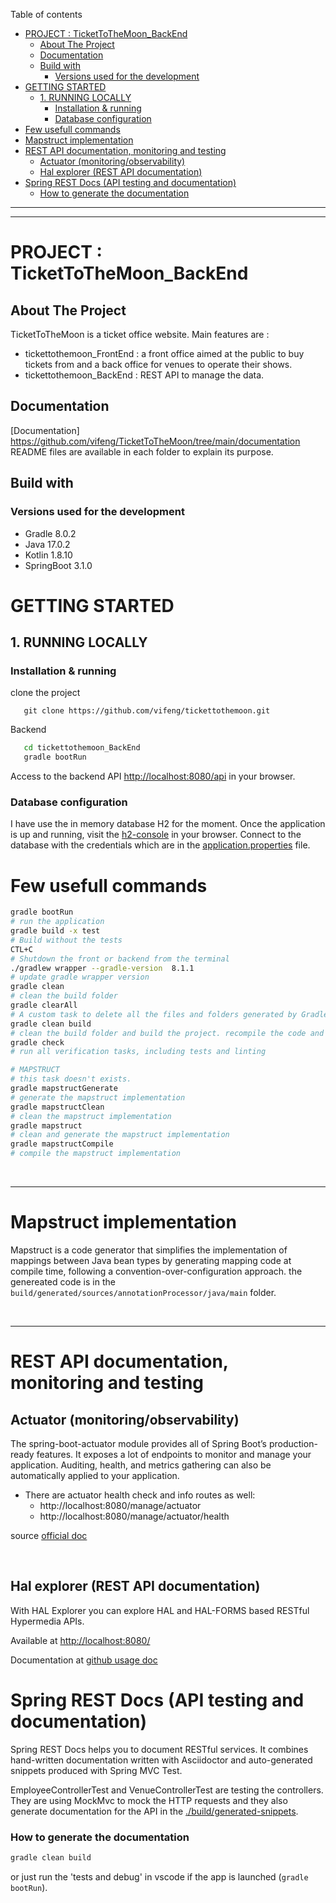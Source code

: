 Table of contents

- [PROJECT : TicketToTheMoon_BackEnd](#project--tickettothemoon_backend)
  - [About The Project](#about-the-project)
  - [Documentation](#documentation)
  - [Build with](#build-with)
    - [Versions used for the development](#versions-used-for-the-development)
- [GETTING STARTED](#getting-started)
  - [1. RUNNING LOCALLY](#1-running-locally)
    - [Installation \& running](#installation--running)
    - [Database configuration](#database-configuration)
- [Few usefull commands](#few-usefull-commands)
- [Mapstruct implementation](#mapstruct-implementation)
- [REST API documentation, monitoring and testing](#rest-api-documentation-monitoring-and-testing)
  - [Actuator (monitoring/observability)](#actuator-monitoringobservability)
  - [Hal explorer (REST API documentation)](#hal-explorer-rest-api-documentation)
- [Spring REST Docs (API testing and documentation)](#spring-rest-docs-api-testing-and-documentation)
  - [How to generate the documentation](#how-to-generate-the-documentation)

---

---

# PROJECT : TicketToTheMoon_BackEnd

## About The Project

TicketToTheMoon is a ticket office website. Main features are :

- tickettothemoon_FrontEnd : a front office aimed at the public to buy tickets from and a back office for venues to operate their shows.
- tickettothemoon_BackEnd : REST API to manage the data.

## Documentation

[Documentation] https://github.com/vifeng/TicketToTheMoon/tree/main/documentation  
README files are available in each folder to explain its purpose.

## Build with

### Versions used for the development

- Gradle 8.0.2
- Java 17.0.2
- Kotlin 1.8.10
- SpringBoot 3.1.0

# GETTING STARTED

## 1. RUNNING LOCALLY

### Installation & running

clone the project

```
   git clone https://github.com/vifeng/tickettothemoon.git
```

Backend

```sh
   cd tickettothemoon_BackEnd
   gradle bootRun
```

Access to the backend API [http://localhost:8080/api](http://localhost:8080/api) in your browser.

### Database configuration

I have use the in memory database H2 for the moment. Once the application is up and running, visit the [h2-console](http://localhost:8080/h2-console) in your browser.
Connect to the database with the credentials which are in the [application.properties](src/main/resources/application.properties) file.
</br>

# Few usefull commands

```sh
gradle bootRun
# run the application
gradle build -x test
# Build without the tests
CTL+C
# Shutdown the front or backend from the terminal
./gradlew wrapper --gradle-version  8.1.1
# update gradle wrapper version
gradle clean
# clean the build folder
gradle clearAll
# A custom task to delete all the files and folders generated by Gradle
gradle clean build
# clean the build folder and build the project. recompile the code and execute the Test.
gradle check
# run all verification tasks, including tests and linting

# MAPSTRUCT
# this task doesn't exists.
gradle mapstructGenerate
# generate the mapstruct implementation
gradle mapstructClean
# clean the mapstruct implementation
gradle mapstruct
# clean and generate the mapstruct implementation
gradle mapstructCompile
# compile the mapstruct implementation


```

<br>

---

# Mapstruct implementation

Mapstruct is a code generator that simplifies the implementation of mappings between Java bean types by generating mapping code at compile time, following a convention-over-configuration approach.
the genereated code is in the `build/generated/sources/annotationProcessor/java/main` folder.

<br>

---

# REST API documentation, monitoring and testing

## Actuator (monitoring/observability)

The spring-boot-actuator module provides all of Spring Boot’s production-ready features. It exposes a lot of endpoints to monitor and manage your application. Auditing, health, and metrics gathering can also be automatically applied to your application.

- There are actuator health check and info routes as well:
  - http://localhost:8080/manage/actuator
  - http://localhost:8080/manage/actuator/health

source [official doc](https://docs.spring.io/spring-boot/docs/current/reference/html/actuator.html)

<br>

## Hal explorer (REST API documentation)

With HAL Explorer you can explore HAL and HAL-FORMS based RESTful Hypermedia APIs.

Available at [http://localhost:8080/](http://localhost:8080/)

Documentation at [github usage doc](https://toedter.github.io/hal-explorer/release/reference-doc/#usage)

# Spring REST Docs (API testing and documentation)

Spring REST Docs helps you to document RESTful services. It combines hand-written documentation written with Asciidoctor and auto-generated snippets produced with Spring MVC Test.

EmployeeControllerTest and VenueControllerTest are testing the controllers. They are using MockMvc to mock the HTTP requests and they also generate documentation for the API in the [./build/generated-snippets](./build/generated-snippets).

### How to generate the documentation

```sh
gradle clean build
```

or just run the 'tests and debug' in vscode if the app is launched (`gradle bootRun`).
